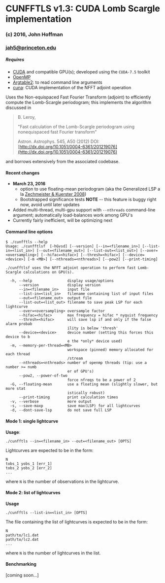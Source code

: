# CUNFFTLS v1.3: CUDA Lomb Scargle implementation

### (c) 2016, John Hoffman
### jah5@princeton.edu

##### Requires 
* [CUDA](https://developer.nvidia.com/cuda-toolkit) and compatible GPU(s); developed using the `CUDA-7.5` toolkit
* [OpenMP](http://openmp.org)
* [Argtable2](http://argtable.sourceforge.net/): to read command line arguments
* [cuna](https://github.com/johnh2o2/cunfft_adjoint): CUDA implementation of the NFFT adjoint operation

Uses the Non-equispaced Fast Fourier Transform (adjoint) to 
efficiently compute the Lomb-Scargle periodogram; this implements
the algorithm discussed in

>  B. Leroy,
>
>  "Fast calculation of the Lomb-Scargle periodogram using
>   nonequispaced fast Fourier transform"
>
>  Astron. Astrophys. 545, A50 (2012)
>  DOI: [http://dx.doi.org/10.1051/0004-6361/201219076](http://dx.doi.org/10.1051/0004-6361/201219076)

and borrows extensively from the associated codebase.

#### Recent changes

* **March 23, 2016**
   * option to use floating-mean periodogram (aka the Generalized LSP a la [Zechmeister & Kuerster 2008](http://www.aanda.org/articles/aa/abs/2009/11/aa11296-08/aa11296-08.html))
   * Bootstrapped significance tests **NOTE** -- this feature is buggy right now, avoid until later updates
* Added multi-thread, multi-gpu support with `--nthreads` command-line argument; automatically load-balances work among GPU's
* Currently fairly inefficient, will be optimizing next

#### Command line options

```
$ ./cunfftls --help
Usage: ./cunfftlsf  [-hGvsd] [--version] [--in=<filename_in>] [--list-in=<list_in>] [--out=<filename_out>] [--list-out=<list_out>] [--over=<oversampling>] [--hifac=<hifac>] [--thresh=<hifac>] [--device=<device>] [-m <MB>] [--nthreads=<nthreads>] [--pow2] [--print-timing]

./cunfftlsf uses the NFFT adjoint operation to perform fast Lomb-Scargle calculations on GPU(s).

  -h, --help                display usage/options
      --version             display version
      --in=<filename_in>    input file
      --list-in=<list_in>   filename containing list of input files
      --out=<filename_out>  output file
      --list-out=<list_out> filename to save peak LSP for each lightcurve
      --over=<oversampling> oversample factor
      --hifac=<hifac>       max frequency = hifac * nyquist frequency
      --thresh=<hifac>      will save lsp if and only if the false alarm probab
                            ility is below 'thresh'
      --device=<device>     device number (setting this forces this device to b
                            e the *only* device used)
  -m, --memory-per-thread=<MB> 
                            workspace (pinned) memory allocated for each thread
                            /stream
      --nthreads=<nthreads> number of openmp threads (tip: use a number >= numb
                            er of GPU's)
      --pow2, --power-of-two 
                            force nfreqs to be a power of 2
  -G, --floating-mean       use a floating mean (slightly slower, but more stat
                            istically robust)
      --print-timing        print calculation times
  -v, --verbose             more output
  -s, --save-maxp           save max(LSP) for all lightcurves
  -d, --dont-save-lsp       do not save full LSP
 ```

#### Mode 1: single lightcurve
**Usage**:

```
./cunfftls --in=<filename_in> --out=<filename_out> [OPTS]

```

Lightcurves are expected to be in the form:

```
N
tobs_1 yobs_1 [err_1]
tobs_2 yobs_2 [err_2]
...
```

where `N` is the number of observations in the lightcurve.

#### Mode 2: list of lightcurves

**Usage**

```
./cunfftls --list-in=<list_in> [OPTS]
```

The file containing the list of lightcurves is expected to be
in the form:

```
N
path/to/lc1.dat
path/to/lc2.dat
...
```

where `N` is the number of lightcurves in the list.

#### Benchmarking

[coming soon...]

